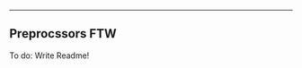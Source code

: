 
-------------------------------
Preprocssors FTW
-------------------------------

To do: Write Readme!
